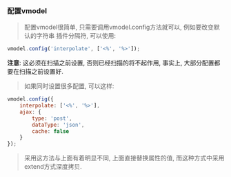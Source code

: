 ### 配置vmodel
> 配置vmodel很简单, 只需要调用vmodel.config方法就可以, 例如要改变默认的字符串
> 插件分隔符, 可以使用:

```javascript
vmodel.config('interpolate', ['<%', '%>']);
```

**注意**: 这必须在扫描之前设置, 否则已经扫描的将不起作用, 事实上,
大部分配置都要在扫描之前设置好.

> 如果同时设置很多配置, 可以这样:

```javascript
vmodel.config({
    interpolate: ['<%', '%>'],
	ajax: {
		type: 'post',
		dataType: 'json',
		cache: false
	}
});
```

> 采用这方法与上面有着明显不同, 上面直接替换属性的值, 而这种方式中采用extend方式深度拷贝.
